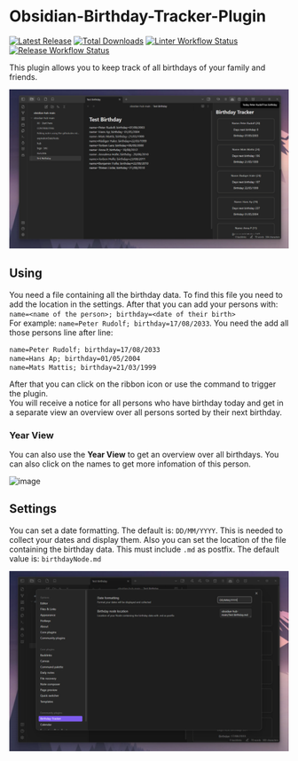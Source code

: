# Obsidian-Birthday-Tracker-Plugin

[![Latest Release](https://img.shields.io/github/v/release/Raboro/Obsidian-Birthday-Tracker-Plugin?include_prereleases&sort=semver&style=for-the-badge)](https://github.com/Raboro/Obsidian-Birthday-Tracker-Plugin/releases/latest) [![Total Downloads](https://img.shields.io/github/downloads/Raboro/Obsidian-Birthday-Tracker-Plugin/total?style=for-the-badge)](https://github.com/Raboro/Obsidian-Birthday-Tracker-Plugin/releases/latest)
[![Linter Workflow Status](https://img.shields.io/github/actions/workflow/status/Raboro/Obsidian-Birthday-Tracker-Plugin/linter.yml?branch=master&logo=github&style=for-the-badge)](https://github.com/Raboro/Obsidian-Birthday-Tracker-Plugin/actions/workflows/linter.yml)
[![Release Workflow Status](https://img.shields.io/github/actions/workflow/status/Raboro/Obsidian-Birthday-Tracker-Plugin/release.yml?branch=master&logo=github&style=for-the-badge)](https://github.com/Raboro/Obsidian-Birthday-Tracker-Plugin/actions/workflows/release.yml)

This plugin allows you to keep track of all birthdays of your family and friends.

![Demo image](assets/demoPlugin.png)

## Using
You need a file containing all the birthday data.
To find this file you need to add the location in the settings. After that you can add your persons with:
``name=<name of the person>; birthday=<date of their birth>`` \
For example: ``name=Peter Rudolf; birthday=17/08/2033``.
You need the add all those persons line after line:
```
name=Peter Rudolf; birthday=17/08/2033
name=Hans Ap; birthday=01/05/2004
name=Mats Mattis; birthday=21/03/1999
```

After that you can click on the ribbon icon or use the command to trigger the plugin. \
You will receive a notice for all persons who have birthday today and get in a separate view an overview over all persons sorted by their next birthday.

### Year View
You can also use the **Year View** to get an overview over all birthdays. You can also click on the names to get more infomation of this person.

![image](https://github.com/Raboro/Obsidian-Birthday-Tracker-Plugin/assets/88288557/9b2a1915-3e2a-42e7-ba94-e6140b484ff4)


## Settings
You can set a date formatting. The default is: ``DD/MM/YYYY``. This is needed to collect your dates and display them. Also you can set the location of the file containing the birthday data. This must include `.md` as postfix. The default value is: `birthdayNode.md`

![Demo settings](assets/demoSettings.png)
